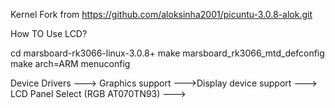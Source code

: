 Kernel Fork from https://github.com/aloksinha2001/picuntu-3.0.8-alok.git

How TO Use LCD?

cd marsboard-rk3066-linux-3.0.8+
make marsboard_rk3066_mtd_defconfig
make arch=ARM menuconfig

Device Drivers  --->  Graphics support  --->Display device support  --->  LCD Panel Select (RGB AT070TN93)  --->
